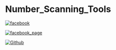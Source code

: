 # Number_Scanning_Tools








[![facebook](https://img.shields.io/badge/facebook-Mehadi_Hasan_Shanto-lightgreen.svg?style=for-the-badge&logo=python.svg)](https://www.facebook.com/THA.BLACK.SHADOW)

[![facebook_page](https://img.shields.io/badge/facebook-PAGE:_BLACK_SHADOW-lightgreen.svg?style=for-the-badge&logo=python.svg)](https://www.facebook.com/BLACK.SHADOW.0021)

 

 [![Github](https://img.shields.io/badge/Github-SHANTO-143green?style=for-the-badge&logo=github)](https://github.com/Mehadi-Hasan-Shanto)
